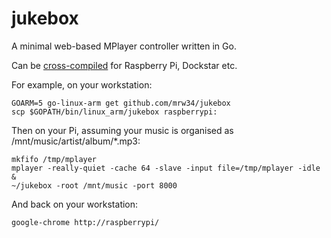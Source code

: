 jukebox
=======
A minimal web-based MPlayer controller written in Go.

Can be [cross-compiled](https://github.com/davecheney/golang-crosscompile) for Raspberry Pi, Dockstar etc.

For example, on your workstation:

```
GOARM=5 go-linux-arm get github.com/mrw34/jukebox
scp $GOPATH/bin/linux_arm/jukebox raspberrypi:
```

Then on your Pi, assuming your music is organised as /mnt/music/artist/album/*.mp3:

```
mkfifo /tmp/mplayer
mplayer -really-quiet -cache 64 -slave -input file=/tmp/mplayer -idle &
~/jukebox -root /mnt/music -port 8000
```

And back on your workstation:

```
google-chrome http://raspberrypi/
```
